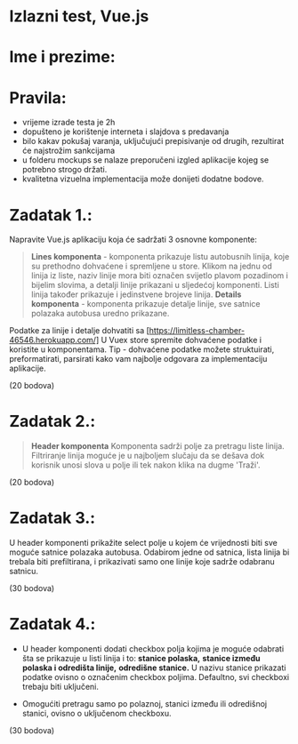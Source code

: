 # Izlazni test, Vue.js

# Ime i prezime:

# Pravila:

- vrijeme izrade testa je 2h
- dopušteno je korištenje interneta i slajdova s predavanja
- bilo kakav pokušaj varanja, uključujući prepisivanje od drugih, rezultirat će najstrožim sankcijama
- u folderu mockups se nalaze preporučeni izgled aplikacije kojeg se potrebno strogo držati.
- kvalitetna vizuelna implementacija može donijeti dodatne bodove.

# Zadatak 1.:

Napravite Vue.js aplikaciju koja će sadržati 3 osnovne komponente:

> **Lines komponenta** - komponenta prikazuje listu autobusnih  linija, koje su prethodno dohvaćene i spremljene u store. Klikom na jednu od linija iz liste, naziv linije mora biti označen svijetlo plavom pozadinom i bijelim slovima, a detalji linije prikazani u sljedećoj komponenti.
Listi linija također prikazuje i jedinstvene brojeve linija.
> **Details komponenta** - komponenta prikazuje detalje linije, sve satnice polazaka autobusa uredno prikazane.

Podatke za linije i detalje dohvatiti sa
[https://limitless-chamber-46546.herokuapp.com/]
U Vuex store spremite dohvaćene podatke i koristite u komponentama.
Tip - dohvaćene podatke možete struktuirati, preformatirati, parsirati kako vam najbolje odgovara za implementaciju aplikacije.

(20 bodova)

# Zadatak 2.:

> **Header komponenta**
Komponenta sadrži polje za pretragu liste linija.
Filtriranje linija moguće je u najboljem slučaju da se dešava dok korisnik unosi slova u polje ili tek nakon klika na dugme 'Traži'.

(20 bodova)

# Zadatak 3.:

U header komponenti prikažite select polje u kojem će vrijednosti biti sve moguće satnice polazaka autobusa. Odabirom jedne od satnica, lista linija bi trebala biti prefiltirana, i prikazivati samo one linije koje sadrže odabranu satnicu.

(30 bodova)

# Zadatak 4.:

- U header komponenti dodati checkbox polja kojima je moguće odabrati šta se prikazuje u listi linija i to:
        **stanice polaska,**
        **stanice između polaska i odredišta linije,**
        **odredišne stanice.**
U nazivu stanice prikazati podatke ovisno o označenim checkbox poljima.
Defaultno, svi checkboxi trebaju biti uključeni.

- Omogućiti pretragu samo po polaznoj, stanici između ili odredišnoj stanici, ovisno o uključenom checkboxu.

(30 bodova)
